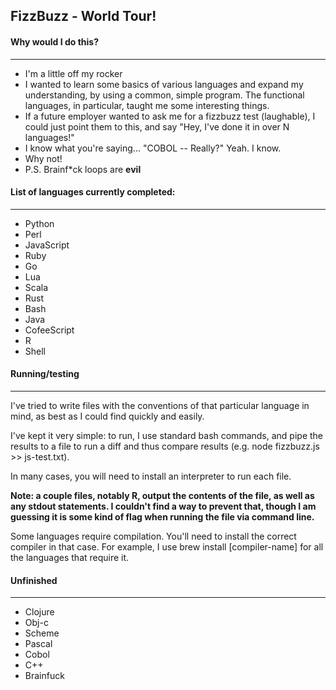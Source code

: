 ## FizzBuzz - World Tour!

#### Why would I do this?
------------------------------------

* I'm a little off my rocker
* I wanted to learn some basics of various languages and expand my understanding, by using a common, simple program. The functional languages, in particular, taught me some interesting things.
* If a future employer wanted to ask me for a fizzbuzz test (laughable), I could just point them to this, and say "Hey, I've done it in over N languages!"
* I know what you're saying... "COBOL -- Really?" Yeah. I know.
* Why not!
* P.S. Brainf*ck loops are **evil**

#### List of languages currently completed:
------------------------------------

* Python
* Perl
* JavaScript
* Ruby
* Go
* Lua
* Scala
* Rust
* Bash
* Java
* CofeeScript
* R
* Shell

#### Running/testing
------------------------------------

I've tried to write files with the conventions of that particular language in mind, as best as I could find quickly and easily.

I've kept it very simple: to run, I use standard bash commands, and pipe the results to a file to run a diff and thus compare results (e.g. node fizzbuzz.js >> js-test.txt).

In many cases, you will need to install an interpreter to run each file.

**Note: a couple files, notably R, output the contents of the file, as well as any stdout statements. I couldn't find a way to prevent that, though I am guessing it is some kind of flag when running the file via command line.**

Some languages require compilation. You'll need to install the correct compiler in that case. For example, I use brew install [compiler-name] for all the languages that require it.

#### Unfinished
------------------------------------

* Clojure
* Obj-c
* Scheme
* Pascal
* Cobol
* C++
* Brainfuck

